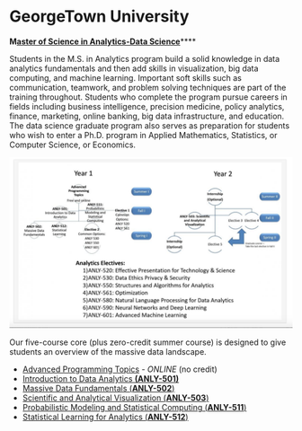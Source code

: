 # GeorgeTown University

**M**[**aster of Science in Analytics-Data Science**](https://analytics.georgetown.edu/about)\*\*\*\*

Students in the M.S. in Analytics program build a solid knowledge in data analytics fundamentals and then add skills in visualization, big data computing, and machine learning. Important soft skills such as communication, teamwork, and problem solving techniques are part of the training throughout. Students who complete the program pursue careers in fields including business intelligence, precision medicine, policy analytics, finance, marketing, online banking, big data infrastructure, and education. The data science graduate program also serves as preparation for students who wish to enter a Ph.D. program in Applied Mathematics, Statistics, or Computer Science, or Economics.

![](../.gitbook/assets/screen-shot-2019-03-12-at-5.30.55-pm.png)

Our five-course core \(plus zero-credit summer course\) is designed to give students an overview of the massive data landscape.

* [Advanced Programming Topics](https://analytics.georgetown.edu/academics/degree-requirements#ANLY-500) - _ONLINE_  \(no credit\) 
* [Introduction to Data Analytics  **\(ANLY-501\)**](https://analytics.georgetown.edu/academics/degree-requirements#ANLY-501) 
* [Massive Data Fundamentals  \(**ANLY-502**\)](https://analytics.georgetown.edu/academics/degree-requirements#ANLY-502) 
* [Scientific and Analytical Visualization  \(**ANLY-503**\) ](https://analytics.georgetown.edu/academics/degree-requirements#ANLY-503) 
* [Probabilistic Modeling and Statistical Computing  \(**ANLY-511**\)](https://analytics.georgetown.edu/academics/degree-requirements#ANLY-511) 
* [Statistical Learning for Analytics  \(**ANLY-512**\)](https://analytics.georgetown.edu/academics/degree-requirements#ANLY-512)

